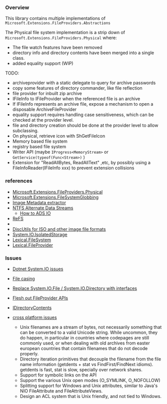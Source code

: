 
### Overview

This library contains multiple implementations of `Microsoft.Extensions.FileProviders.Abstractions`

The Physical file system implementation is a strip down of `Microsoft.Extensions.FileProviders.Physical` where:
- The file watch features have been removed
- directory info and directory contents have been merged into a single class.
- added equality support (WIP)


TODO:
- archiveprovider with a static delegate to query for archive passwords
- copy some features of directory commander, like file reflection
- file provider for inbuilt zip archive
- IFileInfo to IFileProvider when the referenced file is an archive
- If IFileInfo represents an archive file, expose a mechanism to open a disposable ArchiveFileProvider
- equality support requires handling case sensitiveness, which can be checked at the provider level.
- file and directory creation should be done at the provider level to allow subclassing.
- On physical, retrieve icon with ShGetFileIcon
- Memory based file system
- registry based file system
- Writer API (maybe `IProgress<MemoryStream>` or `GetService(typeof(Func<Stream>)` )
- Extension for "ReadAllBytes, ReadAllText" ,etc, by possibly using a FileInfoReader(IFileInfo xxx) to prevent extension collisions


### references

- [Microsoft.Extensions.FileProviders.Physical](https://github.com/dotnet/runtime/tree/main/src/libraries/Microsoft.Extensions.FileProviders.Physical)
- [Microsoft.Extensions.FileSystemGlobbing](https://github.com/dotnet/runtime/tree/main/src/libraries/Microsoft.Extensions.FileSystemGlobbing)
- [Image Metadata extractor](https://github.com/drewnoakes/metadata-extractor-dotnet)
- [NTFS Alternate Data Streams](https://es.wikipedia.org/wiki/Alternate_Data_Streams)
  - [How to ADS IO](https://stackoverflow.com/questions/604960/how-to-read-and-modify-ntfs-alternate-data-streams-using-net)
- [ReFS](https://en.wikipedia.org/wiki/ReFS)
- 
- [DiscUtils for ISO and other image file formats](https://github.com/DiscUtils/DiscUtils)
- [System.IO.IsolatedStorage](https://www.nuget.org/packages/System.IO.IsolatedStorage)
- [Lexical.FileSystem](https://github.com/nasa03/Lexical.FileSystem)
- [Lexical.FileProvider](https://github.com/ka4ep/Lexical.FileProvider)

### Issues

- [Dotnet System.IO issues](https://github.com/dotnet/runtime/projects/42)

- [File casing](https://github.com/dotnet/runtime/issues/14321)
- [Replace System.IO.File / System.IO.Directory with interfaces](https://github.com/dotnet/runtime/issues/29328)
- [Flesh out FileProvider APIs](https://github.com/dotnet/runtime/issues/82008)
- [IDirectoryContents](https://github.com/dotnet/runtime/issues/86354)
- [cross platform issues](https://github.com/dotnet/runtime/issues/13946#issuecomment-69137144)
	- Unix filenames are a stream of bytes, not necessarily something that can be converted to a valid Unicode string. While uncommon, they do happen, in particular in countries where codepages are still commonly used, or when dealing with old archives from easter european countries that contain filenames that do not decode properly.
	- Directory iteration primitives that decouple the filename from the file name information (getdents + stat vs FindFirst/FindNext idioms). getdents is fast, stat is slow, specially over network shares.
	- Support for symbolic links on the API
	- Support the various Unix open modes (O_SYMLINK, O_NOFOLLOW)
	- Splitting support for Windows and Unix attributes, similar to Java's NIO FileAttribute and FileAttributeViews.
	- Design an ACL system that is Unix friendly, and not tied to Windows.


